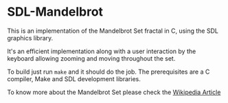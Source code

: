 # SDL-Mandelbrot

This is an implementation of the Mandelbrot Set fractal in C, using the SDL
graphics library.

It's an efficient implementation along with a user interaction by the keyboard
allowing zooming and moving throughout the set.

To build just run `make` and it should do the job. The prerequisites are a C
compiler, Make and SDL development libraries.

To know more about the Mandelbrot Set please check the [Wikipedia Article](http://en.wikipedia.org/wiki/Mandelbrot_Set)

